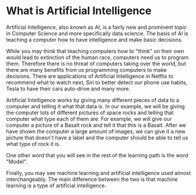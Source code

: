 # What is Artificial Intelligence

Artificial Intelligence, also known as AI, is a fairly new and prominent topic in Computer Science and more specifically data science. The basis of AI is teaching a computer how to have intelligence and make basic decisions.

While you may think that teaching computers how to "think" on their own would lead to extinction of the human race, computers need us to program them. Therefore there is no threat of computers taking over the world, but there are many benefits from us programming computers to make decisions. There are applications of Artificial Intelligence in Netflix to recommend what to watch next, Siri to better detect our phone use habits, Tesla to have their cars auto-drive and many more.

Artificial Intelligence works by giving many different pieces of data to a computer and telling it what that data is. In our example, we will be giving the computer lots of different pictures of space rocks and telling that computer what type each of them are. For example, we will give our computer a picture of a Basalt rock and tell it that this is a Basalt. After we have shown the computer a large amount of images, we can give it a new picture that doesn't have a label and the computer should be able to tell us what type of rock it is.

One other word that you will see in the rest of the learning path is the word "Model". 

Finally, you may see machine learning and artificial intelligence used almost interchangeably. The main difference between the two is that machine learning is a type of artificial intelligence.
